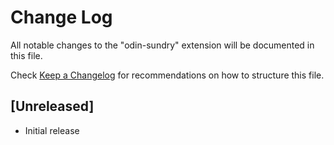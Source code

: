 # Change Log

All notable changes to the "odin-sundry" extension will be documented in this file.

Check [Keep a Changelog](http://keepachangelog.com/) for recommendations on how to structure this file.

## [Unreleased]

- Initial release